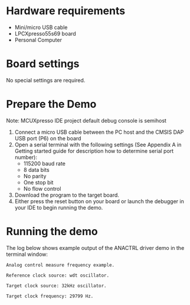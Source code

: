 Hardware requirements
=====================
- Mini/micro USB cable
- LPCXpresso55s69 board
- Personal Computer

Board settings
============
No special settings are required.

Prepare the Demo
===============
Note: MCUXpresso IDE project default debug console is semihost
1.  Connect a micro USB cable between the PC host and the CMSIS DAP USB port (P6) on the board
2.  Open a serial terminal with the following settings (See Appendix A in Getting started guide for description how to determine serial port number):
    - 115200 baud rate
    - 8 data bits
    - No parity
    - One stop bit
    - No flow control
3.  Download the program to the target board.
4.  Either press the reset button on your board or launch the debugger in your IDE to begin running the demo.

Running the demo
================
The log below shows example output of the ANACTRL driver demo in the terminal window:
~~~~~~~~~~~~~~~~~~~~~~~~~~~~~~~~~~~
Analog control measure frequency example.

Reference clock source: wdt oscillator.

Target clock source: 32kHz oscillator.

Target clock frequency: 29799 Hz.
~~~~~~~~~~~~~~~~~~~~~~~~~~~~~~~~~~~
